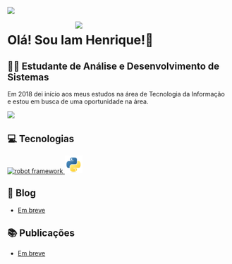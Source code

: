 <p align="left"> <img src="https://komarev.com/ghpvc/?username=Iam-ric-o&label=Profile%20views&color=0e75b6&style=flat"/> </p>

<img align="right" width="350" src="https://d585tldpucybw.cloudfront.net/sfimages/default-source/productsimages/teststudio/lp-710x510-case-2-illustration.png"/>

# Olá! Sou Iam Henrique!👋
## 👩‍💻 Estudante de Análise e Desenvolvimento de Sistemas

Em 2018 dei início aos meus estudos na área de Tecnologia da Informação e estou em busca de uma oportunidade na área. 

[<img src="https://img.shields.io/badge/linkedin-%230077B5.svg?&style=for-the-badge&logo=linkedin&logoColor=white" />](www.linkedin.com/in/iam-henrique-braga)

## 💻 Tecnologias

<p align="left"> <a href="https://robotframework.org/" target="_blank"> <img src="https://upload.wikimedia.org/wikipedia/commons/e/e4/Robot-framework-logo.png" alt="robot framework" width="40" height="40"/> </a> <a href="https://www.python.org" target="_blank"> <img src="https://raw.githubusercontent.com/devicons/devicon/master/icons/python/python-original.svg" alt="python" width="40" height="40"/> </a>

## 📝 Blog
- [Em breve](#)
  
## 📚 Publicações
- [Em breve](#)
